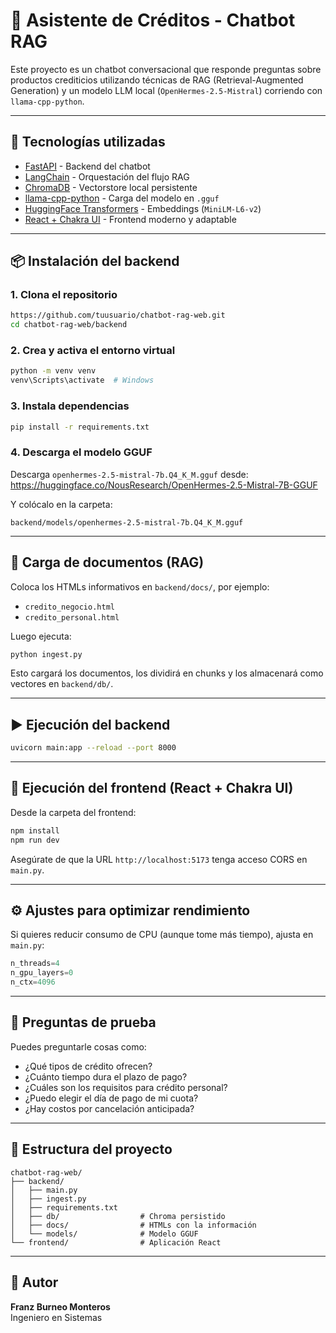 # 🧠 Asistente de Créditos - Chatbot RAG

Este proyecto es un chatbot conversacional que responde preguntas sobre productos crediticios utilizando técnicas de RAG (Retrieval-Augmented Generation) y un modelo LLM local (`OpenHermes-2.5-Mistral`) corriendo con `llama-cpp-python`.

---

## 🚀 Tecnologías utilizadas

- [FastAPI](https://fastapi.tiangolo.com/) - Backend del chatbot
- [LangChain](https://www.langchain.com/) - Orquestación del flujo RAG
- [ChromaDB](https://www.trychroma.com/) - Vectorstore local persistente
- [llama-cpp-python](https://github.com/abetlen/llama-cpp-python) - Carga del modelo en `.gguf`
- [HuggingFace Transformers](https://huggingface.co/) - Embeddings (`MiniLM-L6-v2`)
- [React + Chakra UI](https://chakra-ui.com/) - Frontend moderno y adaptable

---

## 📦 Instalación del backend

### 1. Clona el repositorio

```bash
https://github.com/tuusuario/chatbot-rag-web.git
cd chatbot-rag-web/backend
```

### 2. Crea y activa el entorno virtual

```bash
python -m venv venv
venv\Scripts\activate  # Windows
```

### 3. Instala dependencias

```bash
pip install -r requirements.txt
```

### 4. Descarga el modelo GGUF

Descarga `openhermes-2.5-mistral-7b.Q4_K_M.gguf` desde:
https://huggingface.co/NousResearch/OpenHermes-2.5-Mistral-7B-GGUF

Y colócalo en la carpeta:

```
backend/models/openhermes-2.5-mistral-7b.Q4_K_M.gguf
```

---

## 📄 Carga de documentos (RAG)

Coloca los HTMLs informativos en `backend/docs/`, por ejemplo:

- `credito_negocio.html`
- `credito_personal.html`

Luego ejecuta:

```bash
python ingest.py
```

Esto cargará los documentos, los dividirá en chunks y los almacenará como vectores en `backend/db/`.

---

## ▶️ Ejecución del backend

```bash
uvicorn main:app --reload --port 8000
```

---

## 💬 Ejecución del frontend (React + Chakra UI)

Desde la carpeta del frontend:

```bash
npm install
npm run dev
```

Asegúrate de que la URL `http://localhost:5173` tenga acceso CORS en `main.py`.

---

## ⚙️ Ajustes para optimizar rendimiento

Si quieres reducir consumo de CPU (aunque tome más tiempo), ajusta en `main.py`:

```python
n_threads=4
n_gpu_layers=0
n_ctx=4096
```

---

## 🧪 Preguntas de prueba

Puedes preguntarle cosas como:

- ¿Qué tipos de crédito ofrecen?
- ¿Cuánto tiempo dura el plazo de pago?
- ¿Cuáles son los requisitos para crédito personal?
- ¿Puedo elegir el día de pago de mi cuota?
- ¿Hay costos por cancelación anticipada?

---

## 📁 Estructura del proyecto

```
chatbot-rag-web/
├── backend/
│   ├── main.py
│   ├── ingest.py
│   ├── requirements.txt
│   ├── db/                  # Chroma persistido
│   ├── docs/                # HTMLs con la información
│   └── models/              # Modelo GGUF
└── frontend/                # Aplicación React
```

---

## 👤 Autor

**Franz Burneo Monteros**   
Ingeniero en Sistemas